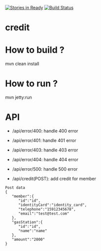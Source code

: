 [![Stories in Ready](https://badge.waffle.io/ogstation/credit.png?label=ready&title=Ready)](https://waffle.io/ogstation/credit)
[![Build Status](https://travis-ci.org/ogstation/credit.svg)](https://travis-ci.org/ogstation/credit)

credit
===========

How to build ?
======
mvn clean install

How to run ?
======
mvn jetty:run
 
API
======
* /api/error/400: handle 400 error
* /api/error/401: handle 401 error
* /api/error/403: handle 403 error
* /api/error/404: handle 404 error
* /api/error/500: handle 500 error


* /api/credit(POST): add credit for member
```
Post data
{  
   "member":{  
      "id":"id",
      "identityCard":"identity_card",
      "telephone":"15912345678",
      "email":"test@test.com"
   },
   "gasStation":{  
      "id":"id",
      "name":"name"
   },
   "amount":"2000"
}
```
